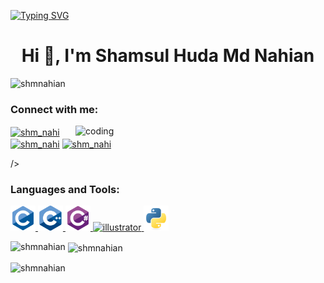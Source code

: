 
[![Typing SVG](https://readme-typing-svg.demolab.com?font=Comfortaa&size=26&pause=1000&width=435&lines=Tatakai+Tatakai++.+.+.+)](https://git.io/typing-svg)

<h1 align="center">Hi 👋, I'm Shamsul Huda Md Nahian</h1>
<p align="left"> <img src="https://komarev.com/ghpvc/?username=shmnahian&label=Profile%20views&color=0e75b6&style=flat" alt="shmnahian" /> </p>

<h3 align="left">Connect with me:</h3>
<img align="right"alt="coding"width="400" src="https://camo.githubusercontent.com/c7e2ca28de4726d848194ebbb60d6f91ff1188a781fb370e0aa8dab942cc9c50/68747470733a2f2f6d69726f2e6d656469756d2e636f6d2f6d61782f313637302f312a5a53566d57476363317765454e6230536861775778772e676966">
<p align="left">
<a href="https://twitter.com/shm_nahi" target="blank"><img align="center" src="https://raw.githubusercontent.com/rahuldkjain/github-profile-readme-generator/master/src/images/icons/Social/twitter.svg" alt="shm_nahi" height="30" width="40" /></a>
<a href="https://instagram.com/shm_nahi" target="blank"><img align="center" src="https://raw.githubusercontent.com/rahuldkjain/github-profile-readme-generator/master/src/images/icons/Social/instagram.svg" alt="shm_nahi" height="30" width="40" /></a>
<a href="https://www.youtube.com/c/shm_nahi" target="blank"><img align="center" src="https://raw.githubusercontent.com/rahuldkjain/github-profile-readme-generator/master/src/images/icons/Social/youtube.svg" alt="shm_nahi" height="30" width="40" /></a>
</p>

/> </p>

<h3 align="left">Languages and Tools:</h3>
<p align="left"> <a href="https://www.cprogramming.com/" target="_blank" rel="noreferrer"> <img src="https://raw.githubusercontent.com/devicons/devicon/master/icons/c/c-original.svg" alt="c" width="40" height="40"/> </a> <a href="https://www.w3schools.com/cpp/" target="_blank" rel="noreferrer"> <img src="https://raw.githubusercontent.com/devicons/devicon/master/icons/cplusplus/cplusplus-original.svg" alt="cplusplus" width="40" height="40"/> </a> <a href="https://www.w3schools.com/cs/" target="_blank" rel="noreferrer"> <img src="https://raw.githubusercontent.com/devicons/devicon/master/icons/csharp/csharp-original.svg" alt="csharp" width="40" height="40"/> </a> <a href="https://www.adobe.com/in/products/illustrator.html" target="_blank" rel="noreferrer"> <img src="https://www.vectorlogo.zone/logos/adobe_illustrator/adobe_illustrator-icon.svg" alt="illustrator" width="40" height="40"/> </a> <a href="https://www.python.org" target="_blank" rel="noreferrer"> <img src="https://raw.githubusercontent.com/devicons/devicon/master/icons/python/python-original.svg" alt="python" width="40" height="40"/> </a> </p>

<p><img align="left" src="https://github-readme-stats.vercel.app/api/top-langs?username=shmnahian&show_icons=true&locale=en&layout=compact" alt="shmnahian" /></p>

<p>&nbsp;<img align="center" src="https://github-readme-stats.vercel.app/api?username=shmnahian&show_icons=true&locale=en" alt="shmnahian" /></p>

<p><img align="center" src="https://github-readme-streak-stats.herokuapp.com/?user=shmnahian&" alt="shmnahian" /></p>





